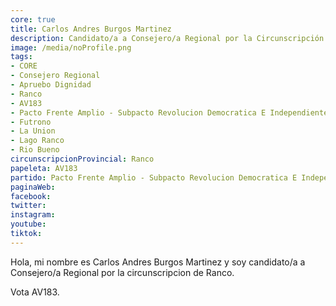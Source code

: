 ```yaml
---
core: true
title: Carlos Andres Burgos Martinez
description: Candidato/a a Consejero/a Regional por la Circunscripción de Ranco
image: /media/noProfile.png
tags:
- CORE
- Consejero Regional
- Apruebo Dignidad
- Ranco
- AV183
- Pacto Frente Amplio - Subpacto Revolucion Democratica E Independientes - Revolucion Democratica
- Futrono
- La Union
- Lago Ranco
- Rio Bueno
circunscripcionProvincial: Ranco
papeleta: AV183
partido: Pacto Frente Amplio - Subpacto Revolucion Democratica E Independientes - Revolucion Democratica
paginaWeb:
facebook:
twitter:
instagram:
youtube:
tiktok:
---
```

Hola, mi nombre es Carlos Andres Burgos Martinez y soy candidato/a a Consejero/a Regional por la circunscripcion de Ranco.

Vota AV183.